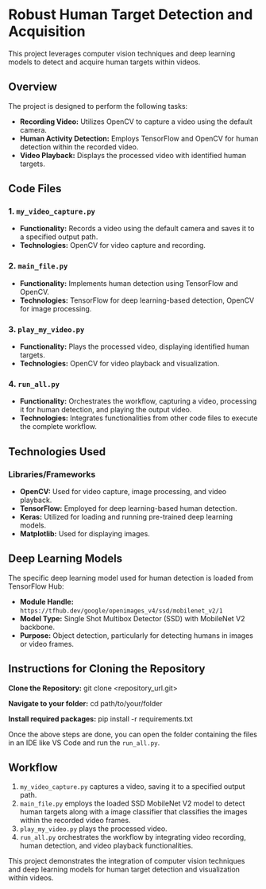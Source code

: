 # Robust Human Target Detection and Acquisition

This project leverages computer vision techniques and deep learning models to detect and acquire human targets within videos.

## Overview

The project is designed to perform the following tasks:
- **Recording Video:** Utilizes OpenCV to capture a video using the default camera.
- **Human Activity Detection:** Employs TensorFlow and OpenCV for human detection within the recorded video.
- **Video Playback:** Displays the processed video with identified human targets.

## Code Files

### 1. `my_video_capture.py`
- **Functionality:** Records a video using the default camera and saves it to a specified output path.
- **Technologies:** OpenCV for video capture and recording.

### 2. `main_file.py`
- **Functionality:** Implements human detection using TensorFlow and OpenCV.
- **Technologies:** TensorFlow for deep learning-based detection, OpenCV for image processing.

### 3. `play_my_video.py`
- **Functionality:** Plays the processed video, displaying identified human targets.
- **Technologies:** OpenCV for video playback and visualization.

### 4. `run_all.py`
- **Functionality:** Orchestrates the workflow, capturing a video, processing it for human detection, and playing the output video.
- **Technologies:** Integrates functionalities from other code files to execute the complete workflow.

## Technologies Used

### Libraries/Frameworks
- **OpenCV:** Used for video capture, image processing, and video playback.
- **TensorFlow:** Employed for deep learning-based human detection.
- **Keras:** Utilized for loading and running pre-trained deep learning models.
- **Matplotlib:** Used for displaying images.

## Deep Learning Models

The specific deep learning model used for human detection is loaded from TensorFlow Hub:
- **Module Handle:** `https://tfhub.dev/google/openimages_v4/ssd/mobilenet_v2/1`
- **Model Type:** Single Shot Multibox Detector (SSD) with MobileNet V2 backbone.
- **Purpose:** Object detection, particularly for detecting humans in images or video frames.


## Instructions for Cloning the Repository

**Clone the Repository:**
git clone <repository_url.git>

**Navigate to your folder:**
cd path/to/your/folder

**Install required packages:**
pip install -r requirements.txt

Once the above steps are done, you can open the folder containing the files in an IDE like VS Code and run the `run_all.py`.

## Workflow

1. `my_video_capture.py` captures a video, saving it to a specified output path.
2. `main_file.py` employs the loaded SSD MobileNet V2 model to detect human targets along with a image classifier that classifies the images within the recorded video frames.
3. `play_my_video.py` plays the processed video.
4. `run_all.py` orchestrates the workflow by integrating video recording, human detection, and video playback functionalities.


This project demonstrates the integration of computer vision techniques and deep learning models for human target detection and visualization within videos.
